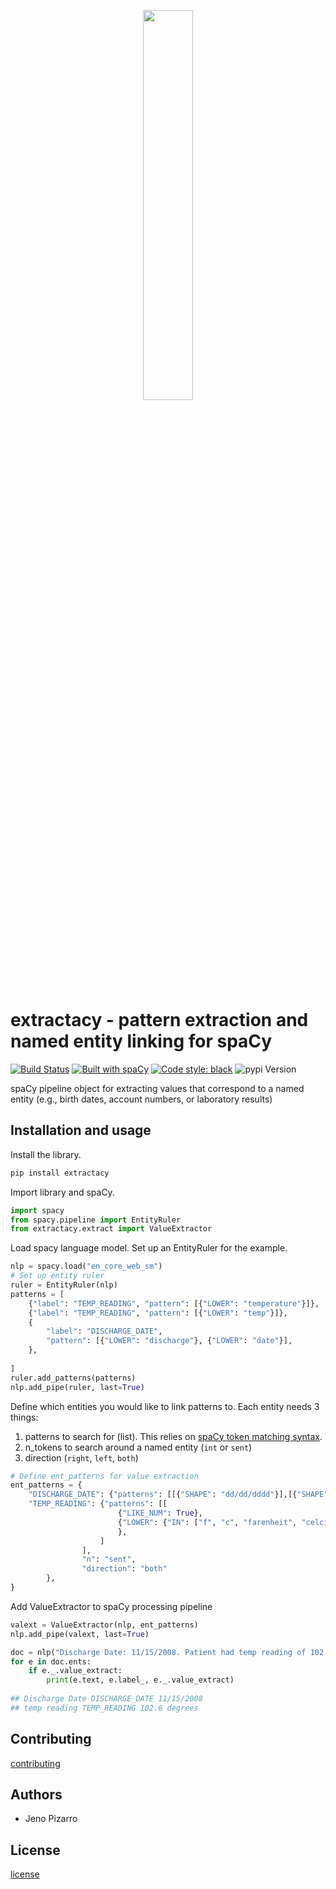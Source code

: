 <p align="center"><img width="40%" src="docs/icon.png" /></p>

# extractacy - pattern extraction and named entity linking for spaCy
[![Build Status](https://dev.azure.com/jenopizzaro/extractacy/_apis/build/status/jenojp.extractacy?branchName=master)](https://dev.azure.com/jenopizzaro/extractacy/_build/latest?definitionId=3&branchName=master) [![Built with spaCy](https://img.shields.io/badge/made%20with%20❤%20and-spaCy-09a3d5.svg)](https://spacy.io) [![Code style: black](https://img.shields.io/badge/code%20style-black-000000.svg?style=flat-square)](https://github.com/ambv/black) ![pypi Version](https://img.shields.io/pypi/v/extractacy.svg?style=flat-square)

spaCy pipeline object for extracting values that correspond to a named entity (e.g., birth dates, account numbers, or laboratory results)

## Installation and usage
Install the library.
```bash
pip install extractacy
```

Import library and spaCy.
```python
import spacy
from spacy.pipeline import EntityRuler
from extractacy.extract import ValueExtractor
```

Load spacy language model. Set up an EntityRuler for the example. 

```python
nlp = spacy.load("en_core_web_sm")
# Set up entity ruler
ruler = EntityRuler(nlp)
patterns = [
    {"label": "TEMP_READING", "pattern": [{"LOWER": "temperature"}]},
    {"label": "TEMP_READING", "pattern": [{"LOWER": "temp"}]},
    {
        "label": "DISCHARGE_DATE",
        "pattern": [{"LOWER": "discharge"}, {"LOWER": "date"}],
    },
    
]
ruler.add_patterns(patterns)
nlp.add_pipe(ruler, last=True)
```

Define which entities you would like to link patterns to. Each entity needs 3 things:
1) patterns to search for (list). This relies on [spaCy token matching syntax](https://spacy.io/usage/rule-based-matching#matcher).
2) n_tokens to search around a named entity (`int` or `sent`)
3) direction (`right`, `left`, `both`)

```python
# Define ent_patterns for value extraction
ent_patterns = {
    "DISCHARGE_DATE": {"patterns": [[{"SHAPE": "dd/dd/dddd"}],[{"SHAPE": "dd/d/dddd"}]],"n": 2, "direction": "right"},
    "TEMP_READING": {"patterns": [[
                        {"LIKE_NUM": True},
                        {"LOWER": {"IN": ["f", "c", "farenheit", "celcius", "centigrade", "degrees"]}
                        },
                    ]
                ],
                "n": "sent",
                "direction": "both"
        },
}
```

Add ValueExtractor to spaCy processing pipeline

```python
valext = ValueExtractor(nlp, ent_patterns)
nlp.add_pipe(valext, last=True)

doc = nlp("Discharge Date: 11/15/2008. Patient had temp reading of 102.6 degrees.")
for e in doc.ents:
    if e._.value_extract:
        print(e.text, e.label_, e._.value_extract)
        
## Discharge Date DISCHARGE_DATE 11/15/2008
## temp reading TEMP_READING 102.6 degrees
```

## Contributing
[contributing](https://github.com/jenojp/negspacy/blob/master/CONTRIBUTING.md)

## Authors
* Jeno Pizarro

## License
[license](https://github.com/jenojp/extractacy/blob/master/LICENSE)
